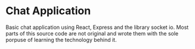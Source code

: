 # Chat Application

Basic chat application using React, Express and the library socket io. Most parts of this source code are not original and wrote them with the sole porpuse of learning the technology behind it.
